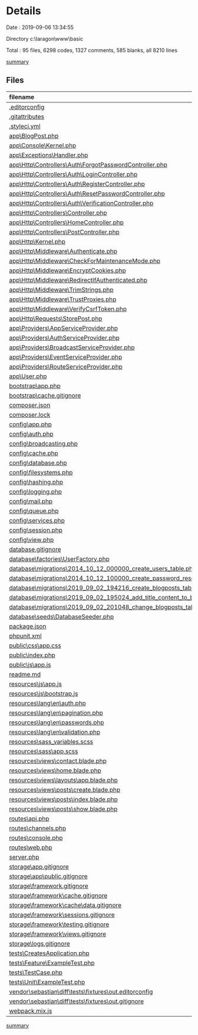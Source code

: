 # Details

Date : 2019-09-06 13:34:55

Directory c:\laragon\www\basic

Total : 95 files,  6298 codes, 1327 comments, 585 blanks, all 8210 lines

[summary](results.md)

## Files
| filename | language | code | comment | blank | total |
| :--- | :--- | ---: | ---: | ---: | ---: |
| [.editorconfig](file:///c%3A/laragon/www/basic/.editorconfig) | Properties | 12 | 0 | 4 | 16 |
| [.gitattributes](file:///c%3A/laragon/www/basic/.gitattributes) | Properties | 5 | 0 | 1 | 6 |
| [.styleci.yml](file:///c%3A/laragon/www/basic/.styleci.yml) | YAML | 13 | 0 | 1 | 14 |
| [app\BlogPost.php](file:///c%3A/laragon/www/basic/app/BlogPost.php) | PHP | 6 | 0 | 5 | 11 |
| [app\Console\Kernel.php](file:///c%3A/laragon/www/basic/app/Console/Kernel.php) | PHP | 17 | 19 | 7 | 43 |
| [app\Exceptions\Handler.php](file:///c%3A/laragon/www/basic/app/Exceptions/Handler.php) | PHP | 21 | 24 | 7 | 52 |
| [app\Http\Controllers\Auth\ForgotPasswordController.php](file:///c%3A/laragon/www/basic/app/Http/Controllers/Auth/ForgotPasswordController.php) | PHP | 12 | 15 | 6 | 33 |
| [app\Http\Controllers\Auth\LoginController.php](file:///c%3A/laragon/www/basic/app/Http/Controllers/Auth/LoginController.php) | PHP | 13 | 20 | 7 | 40 |
| [app\Http\Controllers\Auth\RegisterController.php](file:///c%3A/laragon/www/basic/app/Http/Controllers/Auth/RegisterController.php) | PHP | 32 | 32 | 9 | 73 |
| [app\Http\Controllers\Auth\ResetPasswordController.php](file:///c%3A/laragon/www/basic/app/Http/Controllers/Auth/ResetPasswordController.php) | PHP | 13 | 20 | 7 | 40 |
| [app\Http\Controllers\Auth\VerificationController.php](file:///c%3A/laragon/www/basic/app/Http/Controllers/Auth/VerificationController.php) | PHP | 15 | 20 | 7 | 42 |
| [app\Http\Controllers\Controller.php](file:///c%3A/laragon/www/basic/app/Http/Controllers/Controller.php) | PHP | 10 | 0 | 4 | 14 |
| [app\Http\Controllers\HomeController.php](file:///c%3A/laragon/www/basic/app/Http/Controllers/HomeController.php) | PHP | 28 | 0 | 8 | 36 |
| [app\Http\Controllers\PostController.php](file:///c%3A/laragon/www/basic/app/Http/Controllers/PostController.php) | PHP | 31 | 1 | 11 | 43 |
| [app\Http\Kernel.php](file:///c%3A/laragon/www/basic/app/Http/Kernel.php) | PHP | 46 | 27 | 8 | 81 |
| [app\Http\Middleware\Authenticate.php](file:///c%3A/laragon/www/basic/app/Http/Middleware/Authenticate.php) | PHP | 12 | 6 | 4 | 22 |
| [app\Http\Middleware\CheckForMaintenanceMode.php](file:///c%3A/laragon/www/basic/app/Http/Middleware/CheckForMaintenanceMode.php) | PHP | 8 | 6 | 4 | 18 |
| [app\Http\Middleware\EncryptCookies.php](file:///c%3A/laragon/www/basic/app/Http/Middleware/EncryptCookies.php) | PHP | 8 | 6 | 4 | 18 |
| [app\Http\Middleware\RedirectIfAuthenticated.php](file:///c%3A/laragon/www/basic/app/Http/Middleware/RedirectIfAuthenticated.php) | PHP | 14 | 8 | 5 | 27 |
| [app\Http\Middleware\TrimStrings.php](file:///c%3A/laragon/www/basic/app/Http/Middleware/TrimStrings.php) | PHP | 10 | 5 | 4 | 19 |
| [app\Http\Middleware\TrustProxies.php](file:///c%3A/laragon/www/basic/app/Http/Middleware/TrustProxies.php) | PHP | 9 | 10 | 5 | 24 |
| [app\Http\Middleware\VerifyCsrfToken.php](file:///c%3A/laragon/www/basic/app/Http/Middleware/VerifyCsrfToken.php) | PHP | 9 | 11 | 5 | 25 |
| [app\Http\Requests\StorePost.php](file:///c%3A/laragon/www/basic/app/Http/Requests/StorePost.php) | PHP | 17 | 10 | 5 | 32 |
| [app\Providers\AppServiceProvider.php](file:///c%3A/laragon/www/basic/app/Providers/AppServiceProvider.php) | PHP | 12 | 12 | 5 | 29 |
| [app\Providers\AuthServiceProvider.php](file:///c%3A/laragon/www/basic/app/Providers/AuthServiceProvider.php) | PHP | 13 | 12 | 6 | 31 |
| [app\Providers\BroadcastServiceProvider.php](file:///c%3A/laragon/www/basic/app/Providers/BroadcastServiceProvider.php) | PHP | 12 | 5 | 5 | 22 |
| [app\Providers\EventServiceProvider.php](file:///c%3A/laragon/www/basic/app/Providers/EventServiceProvider.php) | PHP | 18 | 11 | 6 | 35 |
| [app\Providers\RouteServiceProvider.php](file:///c%3A/laragon/www/basic/app/Providers/RouteServiceProvider.php) | PHP | 30 | 33 | 11 | 74 |
| [app\User.php](file:///c%3A/laragon/www/basic/app/User.php) | PHP | 18 | 15 | 7 | 40 |
| [bootstrap\app.php](file:///c%3A/laragon/www/basic/bootstrap/app.php) | PHP | 17 | 30 | 9 | 56 |
| [bootstrap\cache\.gitignore](file:///c%3A/laragon/www/basic/bootstrap/cache/.gitignore) | Ignore | 2 | 0 | 1 | 3 |
| [composer.json](file:///c%3A/laragon/www/basic/composer.json) | JSON | 62 | 0 | 1 | 63 |
| [composer.lock](file:///c%3A/laragon/www/basic/composer.lock) | JSON | 4,668 | 0 | 1 | 4,669 |
| [config\app.php](file:///c%3A/laragon/www/basic/config/app.php) | PHP | 79 | 120 | 33 | 232 |
| [config\auth.php](file:///c%3A/laragon/www/basic/config/auth.php) | PHP | 31 | 60 | 13 | 104 |
| [config\broadcasting.php](file:///c%3A/laragon/www/basic/config/broadcasting.php) | PHP | 26 | 22 | 12 | 60 |
| [config\cache.php](file:///c%3A/laragon/www/basic/config/cache.php) | PHP | 51 | 34 | 18 | 103 |
| [config\database.php](file:///c%3A/laragon/www/basic/config/database.php) | PHP | 79 | 45 | 22 | 146 |
| [config\filesystems.php](file:///c%3A/laragon/www/basic/config/filesystems.php) | PHP | 25 | 32 | 13 | 70 |
| [config\hashing.php](file:///c%3A/laragon/www/basic/config/hashing.php) | PHP | 12 | 32 | 9 | 53 |
| [config\logging.php](file:///c%3A/laragon/www/basic/config/logging.php) | PHP | 56 | 24 | 15 | 95 |
| [config\mail.php](file:///c%3A/laragon/www/basic/config/mail.php) | PHP | 21 | 93 | 23 | 137 |
| [config\queue.php](file:///c%3A/laragon/www/basic/config/queue.php) | PHP | 41 | 32 | 15 | 88 |
| [config\services.php](file:///c%3A/laragon/www/basic/config/services.php) | PHP | 28 | 11 | 9 | 48 |
| [config\session.php](file:///c%3A/laragon/www/basic/config/session.php) | PHP | 22 | 145 | 33 | 200 |
| [config\view.php](file:///c%3A/laragon/www/basic/config/view.php) | PHP | 10 | 20 | 7 | 37 |
| [database\.gitignore](file:///c%3A/laragon/www/basic/database/.gitignore) | Ignore | 2 | 0 | 1 | 3 |
| [database\factories\UserFactory.php](file:///c%3A/laragon/www/basic/database/factories/UserFactory.php) | PHP | 13 | 11 | 4 | 28 |
| [database\migrations\2014_10_12_000000_create_users_table.php](file:///c%3A/laragon/www/basic/database/migrations/2014_10_12_000000_create_users_table.php) | PHP | 23 | 10 | 4 | 37 |
| [database\migrations\2014_10_12_100000_create_password_resets_table.php](file:///c%3A/laragon/www/basic/database/migrations/2014_10_12_100000_create_password_resets_table.php) | PHP | 19 | 10 | 4 | 33 |
| [database\migrations\2019_09_02_194216_create_blogposts_table.php](file:///c%3A/laragon/www/basic/database/migrations/2019_09_02_194216_create_blogposts_table.php) | PHP | 18 | 10 | 4 | 32 |
| [database\migrations\2019_09_02_195024_add_title_content_to_blogposts_table.php](file:///c%3A/laragon/www/basic/database/migrations/2019_09_02_195024_add_title_content_to_blogposts_table.php) | PHP | 20 | 10 | 4 | 34 |
| [database\migrations\2019_09_02_201048_change_blogposts_table_name.php](file:///c%3A/laragon/www/basic/database/migrations/2019_09_02_201048_change_blogposts_table_name.php) | PHP | 17 | 10 | 4 | 31 |
| [database\seeds\DatabaseSeeder.php](file:///c%3A/laragon/www/basic/database/seeds/DatabaseSeeder.php) | PHP | 8 | 6 | 3 | 17 |
| [package.json](file:///c%3A/laragon/www/basic/package.json) | JSON | 25 | 0 | 1 | 26 |
| [phpunit.xml](file:///c%3A/laragon/www/basic/phpunit.xml) | XML | 32 | 0 | 2 | 34 |
| [public\css\app.css](file:///c%3A/laragon/www/basic/public/css/app.css) | CSS | 2 | 5 | 1 | 8 |
| [public\index.php](file:///c%3A/laragon/www/basic/public/index.php) | PHP | 10 | 39 | 12 | 61 |
| [public\js\app.js](file:///c%3A/laragon/www/basic/public/js/app.js) | JavaScript | 2 | 0 | 0 | 2 |
| [readme.md](file:///c%3A/laragon/www/basic/readme.md) | Markdown | 55 | 0 | 18 | 73 |
| [resources\js\app.js](file:///c%3A/laragon/www/basic/resources/js/app.js) | JavaScript | 6 | 19 | 8 | 33 |
| [resources\js\bootstrap.js](file:///c%3A/laragon/www/basic/resources/js/bootstrap.js) | JavaScript | 14 | 28 | 14 | 56 |
| [resources\lang\en\auth.php](file:///c%3A/laragon/www/basic/resources/lang/en/auth.php) | PHP | 5 | 10 | 5 | 20 |
| [resources\lang\en\pagination.php](file:///c%3A/laragon/www/basic/resources/lang/en/pagination.php) | PHP | 5 | 10 | 5 | 20 |
| [resources\lang\en\passwords.php](file:///c%3A/laragon/www/basic/resources/lang/en/passwords.php) | PHP | 8 | 10 | 5 | 23 |
| [resources\lang\en\validation.php](file:///c%3A/laragon/www/basic/resources/lang/en/validation.php) | PHP | 112 | 30 | 9 | 151 |
| [resources\sass\_variables.scss](file:///c%3A/laragon/www/basic/resources/sass/_variables.scss) | SCSS | 14 | 3 | 3 | 20 |
| [resources\sass\app.scss](file:///c%3A/laragon/www/basic/resources/sass/app.scss) | SCSS | 3 | 3 | 3 | 9 |
| [resources\views\contact.blade.php](file:///c%3A/laragon/www/basic/resources/views/contact.blade.php) | PHP | 6 | 0 | 5 | 11 |
| [resources\views\home.blade.php](file:///c%3A/laragon/www/basic/resources/views/home.blade.php) | PHP | 6 | 0 | 4 | 10 |
| [resources\views\layouts\app.blade.php](file:///c%3A/laragon/www/basic/resources/views/layouts/app.blade.php) | PHP | 22 | 0 | 2 | 24 |
| [resources\views\posts\create.blade.php](file:///c%3A/laragon/www/basic/resources/views/posts/create.blade.php) | PHP | 25 | 0 | 2 | 27 |
| [resources\views\posts\index.blade.php](file:///c%3A/laragon/www/basic/resources/views/posts/index.blade.php) | PHP | 21 | 0 | 1 | 22 |
| [resources\views\posts\show.blade.php](file:///c%3A/laragon/www/basic/resources/views/posts/show.blade.php) | PHP | 12 | 0 | 3 | 15 |
| [routes\api.php](file:///c%3A/laragon/www/basic/routes/api.php) | PHP | 5 | 10 | 4 | 19 |
| [routes\channels.php](file:///c%3A/laragon/www/basic/routes/channels.php) | PHP | 4 | 10 | 3 | 17 |
| [routes\console.php](file:///c%3A/laragon/www/basic/routes/console.php) | PHP | 5 | 10 | 4 | 19 |
| [routes\web.php](file:///c%3A/laragon/www/basic/routes/web.php) | PHP | 4 | 10 | 4 | 18 |
| [server.php](file:///c%3A/laragon/www/basic/server.php) | PHP | 8 | 9 | 5 | 22 |
| [storage\app\.gitignore](file:///c%3A/laragon/www/basic/storage/app/.gitignore) | Ignore | 3 | 0 | 1 | 4 |
| [storage\app\public\.gitignore](file:///c%3A/laragon/www/basic/storage/app/public/.gitignore) | Ignore | 2 | 0 | 1 | 3 |
| [storage\framework\.gitignore](file:///c%3A/laragon/www/basic/storage/framework/.gitignore) | Ignore | 8 | 0 | 1 | 9 |
| [storage\framework\cache\.gitignore](file:///c%3A/laragon/www/basic/storage/framework/cache/.gitignore) | Ignore | 3 | 0 | 1 | 4 |
| [storage\framework\cache\data\.gitignore](file:///c%3A/laragon/www/basic/storage/framework/cache/data/.gitignore) | Ignore | 2 | 0 | 1 | 3 |
| [storage\framework\sessions\.gitignore](file:///c%3A/laragon/www/basic/storage/framework/sessions/.gitignore) | Ignore | 2 | 0 | 1 | 3 |
| [storage\framework\testing\.gitignore](file:///c%3A/laragon/www/basic/storage/framework/testing/.gitignore) | Ignore | 2 | 0 | 1 | 3 |
| [storage\framework\views\.gitignore](file:///c%3A/laragon/www/basic/storage/framework/views/.gitignore) | Ignore | 2 | 0 | 1 | 3 |
| [storage\logs\.gitignore](file:///c%3A/laragon/www/basic/storage/logs/.gitignore) | Ignore | 2 | 0 | 1 | 3 |
| [tests\CreatesApplication.php](file:///c%3A/laragon/www/basic/tests/CreatesApplication.php) | PHP | 12 | 5 | 6 | 23 |
| [tests\Feature\ExampleTest.php](file:///c%3A/laragon/www/basic/tests/Feature/ExampleTest.php) | PHP | 12 | 5 | 5 | 22 |
| [tests\TestCase.php](file:///c%3A/laragon/www/basic/tests/TestCase.php) | PHP | 7 | 0 | 4 | 11 |
| [tests\Unit\ExampleTest.php](file:///c%3A/laragon/www/basic/tests/Unit/ExampleTest.php) | PHP | 11 | 5 | 4 | 20 |
| [vendor\sebastian\diff\tests\fixtures\out\.editorconfig](file:///c%3A/laragon/www/basic/vendor/sebastian/diff/tests/fixtures/out/.editorconfig) | Properties | 1 | 0 | 1 | 2 |
| [vendor\sebastian\diff\tests\fixtures\out\.gitignore](file:///c%3A/laragon/www/basic/vendor/sebastian/diff/tests/fixtures/out/.gitignore) | Ignore | 1 | 1 | 0 | 2 |
| [webpack.mix.js](file:///c%3A/laragon/www/basic/webpack.mix.js) | JavaScript | 3 | 10 | 3 | 16 |

[summary](results.md)